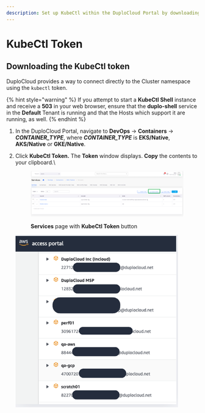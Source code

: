 ```yaml
---
description: Set up KubeCtl within the DuploCloud Portal by downloading the token
---
```


# KubeCtl Token

## Downloading the KubeCtl token

DuploCloud provides a way to connect directly to the Cluster namespace using the `kubectl` token.&#x20;

{% hint style="warning" %}
If you attempt to start a **KubeCtl Shell** instance and receive a **503** in your web browser, ensure that the **duplo-shell** service in the **Default** Tenant is running and that the Hosts which support it are running, as well.
{% endhint %}

1. In the DuploCloud Portal, navigate to **DevOps** -> **Containers** -> _**CONTAINER\_TYPE**_, where _**CONTAINER\_TYPE**_ is **EKS/Native**, **AKS/Native** or **GKE/Native**.
2.  Click **KubeCtl Token.** The **Token** window displays. **Copy** the contents to your clipboard.\


    <div align="left">

    <figure><img src="../../.gitbook/assets/k8s1 (1).png" alt=""><figcaption><p><strong>Services</strong> page with <strong>KubeCtl Token</strong> button<br></p></figcaption></figure>

    </div>

    <div align="left">

    <img src="../../.gitbook/assets/image (1) (3).png" alt="Token window with kubectl commands for creating token">

    </div>
